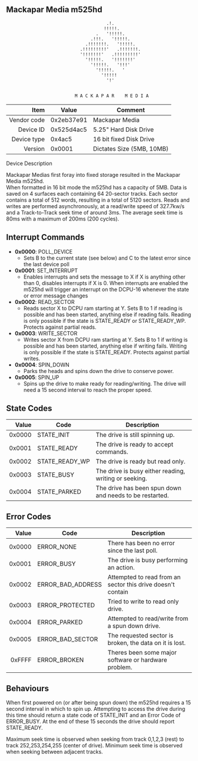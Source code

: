 Mackapar Media m525hd
----

```
                                      .!.
                                     !!!!!.
                                  .   '!!!!!.
                                .!!!.   '!!!!!.
                              .!!!!!!!.   '!!!!!.
                            .!!!!!!!!!'   .!!!!!!!.
                            '!!!!!!!'   .!!!!!!!!!'
                              '!!!!!.   '!!!!!!!'
                                '!!!!!.   '!!!'
                                  '!!!!!.   '
                                    '!!!!!
                                      '!'


                          M A C K A P A R    M E D I A
```

|     Item       |   Value    |   Comment
| -------------: | ---------- | ----------------
|    Vendor code | 0x2eb37e91 | Mackapar Media
|      Device ID | 0x525d4ac5 | 5.25" Hard Disk Drive 
|    Device type | 0x4ac5     | 16 bit fixed Disk Drive
|        Version | 0x0001     | Dictates Size (5MB, 10MB)

Device Description

Mackapar Medias first foray into fixed storage resulted in the Mackapar Media m525hd.  
When formatted in 16 bit mode the m525hd has a capacity of 5MB. Data is saved on 4 
surfaces each containing 64 20-sector tracks. Each sector contains a total of 
512 words, resulting in a total of 5120 sectors.
Reads and writes are performed asynchronously, at a read/write speed of 327.7kw/s
and a Track-to-Track seek time of around 3ms. The average seek time is 80ms with a 
maximum of 200ms (200 cycles).  

Interrupt Commands
----

 - **0x0000**: POLL_DEVICE
	- Sets B to the current state (see below) and C to the latest error since the 
		last device poll
 - **0x0001**: SET_INTERRUPT
	- Enables interrupts and sets the message to X if X is anything other than 0,
		disables interrupts if X is 0.  When interrupts are enabled the m525hd will
		trigger an interrupt on the DCPU-16 whenever the state or error message 
		changes
 - **0x0002**: READ_SECTOR
	- Reads sector X to DCPU ram starting at Y. Sets B to 1 if reading is possible
		and has been started, anything else if reading fails.  Reading is only possible
		if the state is STATE_READY or STATE_READY_WP.  Protects against partial reads.
 - **0x0003**: WRITE_SECTOR
	- Writes sector X from DCPU ram starting at Y.  Sets B to 1 if writing is possible
		and has been started, anything else if writing fails.  Writing is only possible
		if the state is STATE_READY.  Protects against partial writes.
 - **0x0004**: SPIN_DOWN
	- Parks the heads and spins down the drive to conserve power. 
 - **0x0005**: SPIN_UP
	- Spins up the drive to make ready for reading/writing.  The drive will need a 15 
		second interval to reach the proper speed. 

State Codes
----
|   Value   |     Code       |  Description
| --------: | -------------- | ------------------
| 0x0000    | STATE_INIT     | The drive is still spinning up.
| 0x0001    | STATE_READY    | The drive is ready to accept commands.
| 0x0002    | STATE_READY_WP | The drive is ready but read only.
| 0x0003    | STATE_BUSY     | The drive is busy either reading, writing or seeking.
| 0x0004	| STATE_PARKED   | The drive has been spun down and needs to be restarted.
Error Codes
----
|   Value   |     Code          |  Description
| --------: | ----------------  | ------------------
| 0x0000    | ERROR_NONE        | There has been no error since the last poll.
| 0x0001    | ERROR_BUSY        | The drive is busy performing an action.
| 0x0002    | ERROR_BAD_ADDRESS | Attempted to read from an sector this drive doesn't contain
| 0x0003    | ERROR_PROTECTED   | Tried to write to read only drive.
| 0x0004    | ERROR_PARKED      | Attempted to read/write from a spun down drive.
| 0x0005    | ERROR_BAD_SECTOR  | The requested sector is broken, the data on it is lost.
| 0xFFFF	| ERROR_BROKEN	    | Theres been some major software or hardware problem.

Behaviours
----
 When first powered on (or after being spun down) the m525hd requires a 15 second interval in which to spin up.
 Attempting to access the drive during this time should return a state code of STATE_INIT and an Error Code of 
 ERROR_BUSY.  At the end of these 15 seconds the drive should report STATE_READY.

 Maximum seek time is observed when seeking from track 0,1,2,3 (rest) to track 252,253,254,255 (center of drive).
 Minimum seek time is observed when seeking between adjacent tracks.